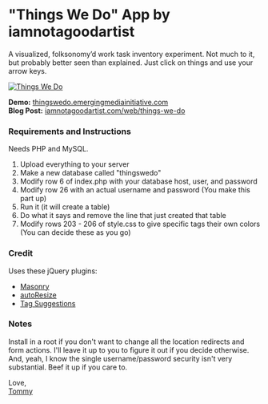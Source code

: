 "Things We Do" App by iamnotagoodartist
=======================================

A visualized, folksonomy’d work task inventory experiment. Not much to it, but probably better seen than explained. Just click on things and use your arrow keys.

[![Things We Do](http://iamnotagoodartist.com/wp-content/uploads/2010/06/thingswedo.jpg)](http://thingswedo.emergingmediainitiative.com/)

__Demo:__ [thingswedo.emergingmediainitiative.com](http://thingswedo.emergingmediainitiative.com/)  
__Blog Post:__ [iamnotagoodartist.com/web/things-we-do](http://iamnotagoodartist.com/web/things-we-do/)

### Requirements and Instructions

Needs PHP and MySQL.

1. Upload everything to your server
2. Make a new database called "thingswedo"
3. Modify row 6 of index.php with your database host, user, and password
4. Modify row 26 with an actual username and password (You make this part up)
4. Run it (it will create a table)
5. Do what it says and remove the line that just created that table 
6. Modify rows 203 - 206 of style.css to give specific tags their own colors (You can decide these as you go)

### Credit

Uses these jQuery plugins:

* [Masonry](http://desandro.com/resources/jquery-masonry/)
* [autoResize](http://james.padolsey.com/javascript/jquery-plugin-autoresize/)
* [Tag Suggestions](http://remysharp.com/2007/12/28/jquery-tag-suggestion/)

### Notes

Install in a root if you don't want to change all the location redirects and form actions. I'll leave it up to you to figure it out if you decide otherwise. And, yeah, I know the single username/password security isn't very substantial. Beef it up if you care to.

Love,  
[Tommy](http://iamnotagoodartist.com/)